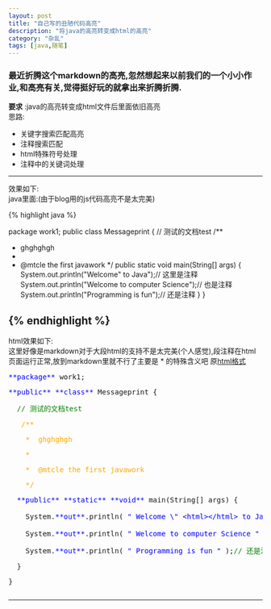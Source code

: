 ```yaml
---
layout: post
title: "自己写的丑陋代码高亮"
description: "将java的高亮转变成html的高亮"
category: "杂乱"
tags: [java,随笔]
---
```

###  最近折腾这个markdown的高亮,忽然想起来以前我们的一个小小作业,和高亮有关,觉得挺好玩的就拿出来折腾折腾.  
  
**要求** :java的高亮转变成html文件后里面依旧高亮   
思路:  

*  关键字搜索匹配高亮
*  注释搜索匹配
*  html特殊符号处理
*  注释中的关键词处理  

---
效果如下:  
java里面:(由于blog用的js代码高亮不是太完美)  

{% highlight java %}  

package work1;
public class Messageprint {
  // 测试的文档test
  /**
   * ghghghgh
   * 
   * @mtcle the first javawork
   */
  public static void main(String[] args) {
    System.out.println("Welcome\"<html></html> to Java");// 这里是注释
    System.out.println("Welcome to computer Science");// 也是注释
    System.out.println("Programming is fun");// 还是注释
  }
}  
 
{% endhighlight %}  
---
html效果如下:    
这里好像是markdown对于大段html的支持不是太完美(个人感觉),段注释在html页面运行正常,放到markdown里就不行了主要是 * 的特殊含义吧  原[html格式](/source/javaToHtml.html) 
<html><pre><font color="blue">**package**</font> work1; </font> <p><font color="blue">**public**</font> <font color="blue">**class**</font> Messageprint { </font> <p>  <font color="green">// 测试的文档test </font> <p>   <font color="orange">/**  </font> <p>    <font color="orange">*  ghghghgh </font> <p>    <font color="orange">*   </font> <p>    <font color="orange">*  @mtcle the first javawork </font> <p>    <font color="orange">*/</font>  </font> <p>  <font color="blue">**public**</font> <font color="blue">**static**</font> <font color="blue">**void**</font> main(String[] args) { </font> <p>    System.<font color="blue">**out**</font>.println( <font color="blue">" Welcome \" &lthtml&gt&lt/html&gt to Java "</font> );<font color="green">// 这里是注释 </font> <p>    System.<font color="blue">**out**</font>.println( <font color="blue">" Welcome to computer Science "</font> );<font color="green">// 也是注释 </font> <p>    System.<font color="blue">**out**</font>.println( <font color="blue">" Programming is fun "</font> );<font color="green">// 还是注释 </font> <p>  } </font> <p>} </font> <p></pre></html>  



-------


